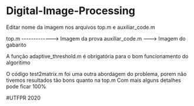 # Digital-Image-Processing

Editar nome da imagem nos arquivos top.m e auxiliar_code.m

top.m -------------> Imagem da prova
auxiliar_code.m ---> Imagem do gabarito

A função adaptive_threshold.m é obrigatória para o bom funcionamento do algoritimo

O código test2matrix.m foi uma outra abordagem do problema, porem não tivemos resultados tão bons quanto na top.m
Com mais alguns detalhes pode ficar 100%

#UTFPR 2020
